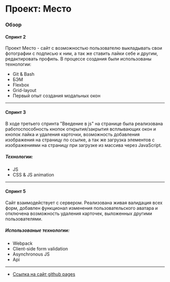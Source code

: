 # Проект: Место

### Обзор
#### Спринт 2
Проект Место - сайт с возможностью пользователю выкладывать свои фотографии с подписью к ним, а так же ставить лайки себе и другим, редактировать профиль.
В процессе создания были использованы технологии:
 + Git & Bash
 + БЭМ
 + Flexbox
 + Grid-layout 
 + Первый опыт создания модальных окон
_____
#### Спринт 3
В ходе третьего спринта "Введение в js" на странице была реализована работоспособность кнопок открытия/закрытия всплывающих окон и кнопок лайка и удаления карточки, возможность добавления изображения на страницу по ссылке, а так же загрузка элементов с изображениями на страницу при загрузке из массива через JavaScript.
##### Технологии: 
 + JS
 + CSS & JS animation 
_____
#### Спринт 5 
Сайт взаимодействует с сервером. Реализована живая валидация всех форм, добавлен функционал изменения пользовательского аватара и отключена возможность удаления карточек, выложенных другими пользователями.
##### Использованые технологии: 
 + Webpack
 + Client-side form validation
 + Asynchronous JS
 + Api 
____
* [Ссылка на сайт github pages](https://lighterboiii.github.io/mesto-project/)


